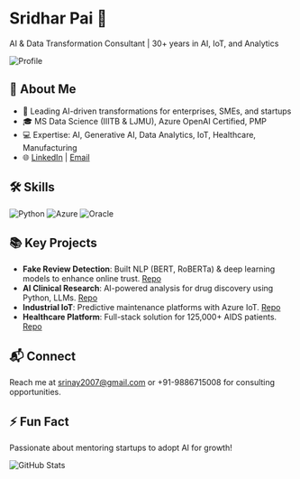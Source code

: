 # Sridhar Pai 👋

AI & Data Transformation Consultant | 30+ years in AI, IoT, and Analytics

![Profile](image1.png)

## 🚀 About Me
- 🔭 Leading AI-driven transformations for enterprises, SMEs, and startups
- 🎓 MS Data Science (IIITB & LJMU), Azure OpenAI Certified, PMP
- 💻 Expertise: AI, Generative AI, Data Analytics, IoT, Healthcare, Manufacturing
- 🌐 [LinkedIn](https://linkedin.com/in/sridharpai) | [Email](mailto:srinay2007@gmail.com)

## 🛠️ Skills
![Python](https://img.shields.io/badge/Python-3776AB?logo=python) ![Azure](https://img.shields.io/badge/Azure-0089D6?logo=microsoftazure) ![Oracle](https://img.shields.io/badge/Oracle-F80000?logo=oracle)

## 📚 Key Projects
- **Fake Review Detection**: Built NLP (BERT, RoBERTa) & deep learning models to enhance online trust. [Repo](#)
- **AI Clinical Research**: AI-powered analysis for drug discovery using Python, LLMs. [Repo](#)
- **Industrial IoT**: Predictive maintenance platforms with Azure IoT. [Repo](#)
- **Healthcare Platform**: Full-stack solution for 125,000+ AIDS patients. [Repo](#)

## 📬 Connect
Reach me at srinay2007@gmail.com or +91-9886715008 for consulting opportunities.

## ⚡ Fun Fact
Passionate about mentoring startups to adopt AI for growth!

![GitHub Stats](https://github-readme-stats.vercel.app/api?username=srinay2007&theme=radical)
